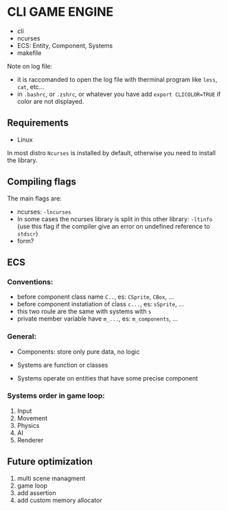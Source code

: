 # CLI GAME ENGINE
- cli 
- ncurses
- ECS: Entity, Component, Systems
- makefile

Note on log file:
- it is raccomanded to open the log file with therminal program like `less`, `cat`, etc...
- in `.bashrc`, or `.zshrc`, or whatever you have add `export CLICOLOR=TRUE` if color are not displayed.

## Requirements
- Linux

In most distro `Ncurses` is installed by default, otherwise you need to install the library.

## Compiling flags

The main flags are:
- ncurses: `-lncurses`
- In some cases the ncurses library is split in this other library: `-ltinfo` (use this flag if the compiler give an error on undefined reference to `stdscr`)
- form?


## ECS

### Conventions:
- before component class name `C..`, es: `CSprite`, `CBox`, ...
- before component instatiation of class `c...`, es: `sSprite`, ...
- this two roule are the same with systems with `s`
- private member variable have `m_...`, es: `m_components`, ...

### General:
- Components: store only pure data, no logic

- Systems are function or classes
- Systems operate on entities that have some precise component


### Systems order in game loop:
1. Input
2. Movement
3. Physics
4. AI
5. Renderer

## Future optimization
1. multi scene managment
2. game loop
3. add assertion
4. add custom memory allocator
